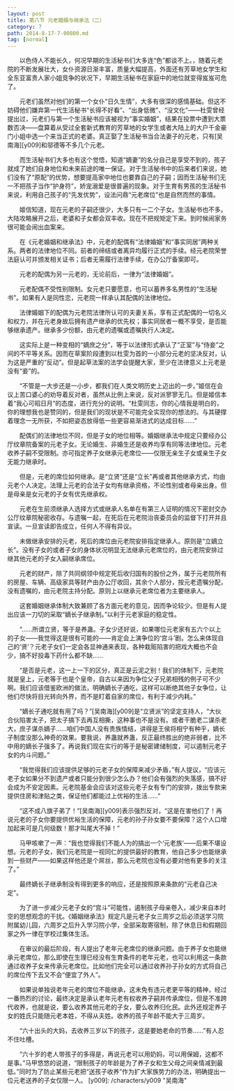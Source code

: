 ```yaml
---
layout: post
title: 第八节 元老婚姻与继承法（二）
category: 7
path: 2014-8-17-7-00800.md
tag: [normal]
---
```


　　以色侍人不能长久，何况早期的生活秘书们大多连“色”都谈不上。，随着元老院的不断发展壮大，女仆资源日渐丰富，质量大幅提高，外面还有芳草地女学生和全东亚富贵人家小姐竞争的状况下，早期生活秘书在家庭中的地位就变得岌岌可危了。

　　元老们虽然对他们的第一个女仆“日久生情”，大多有很深的感情基础。但这不妨碍他们嫌弃第一代生活秘书“长得不好看”、“出身低微”、“没文化”——杜雯曾经提出过，元老们与第一个生活秘书应该被视为“事实婚姻”，结果在投票中遭到大票数否决——盘算着从受过全套新式教育的芳草地的女学生或者大陆上的大户千金豪门小姐中选一个来当正式的老婆。真正娶了生活秘书当合法妻子的元老，只有[吴南海][y009]和邬德等不多几个元老。

　　而生活秘书们大多也有这个觉悟，知道“嫡妻”的名分自己是享受不到的，孩子就成了她们自身地位和未来前途的唯一保证。对于生活秘书中的后来者们来说，她们没有了“原配”的优势，想要提高家中地位也要靠自己的子嗣；因而生活秘书们无一不把孩子当作“护身符”，娇宠溺爱是很普遍的现象。对于生育有男孩的生活秘书来说，利用自己孩子的“先发优势”，设法问鼎“元老席位”也是自然而然的事情。

　　姬信知道，现在元老的子嗣还很少，大多只有一二个子女。生活秘书也不多。大陆攻略展开之后，老婆和子女都会双丰收。现在不把规矩定下来。到时候闹家务很可能会闹出血案来。

　　在《元老婚姻和继承法》中，元老的配偶有“法律婚姻”和“事实同居”两种关系。两者的法律地位不同。前者的缔结或者离异均履行正式的手续。经元老院荣誉法庭认可并颁发相关证书；后者无需履行法律手续，在办公厅备案即可。

　　元老的配偶为另一元老的，无论前后，一律为“法律婚姻”。

　　元老配偶不受性别限制。女元老只要愿意，也可以蓄养多名男性的“生活秘书”。如果有人是同性恋，元老院一样承认其配偶的法律地位。

　　法律婚姻下的配偶为元老院法律所认可的夫妻关系，享有正式配偶的一切名义和权力，并在元老身故后拥有遗产继承的优先权；事实同居者一概不享受，是否能够继承遗产。继承多少份额，由元老的遗嘱或遗嘱执行人决定。

　　这实际上是一种变相的“嫡庶之分”，等于以法律形式承认了“正室”与“侍妾”之间的不平等关系。因而在草案阶段遭到以杜雯为首的一小部分元老的坚决反对，认为这是严重的“反动”。但是起草法案的法学会提醒大家，至少在法律意义上元老是没有“妾”的。

　　“不管是一大步还是一小步，都我们在人类文明历史上迈出的一步。”姬信在会议上苦口婆心的劝导着反对者，虽然从比例上来说，反对派寥寥无几。但是姬信本着“我心可昭日月”的态度，进行充分的说明。“杜雯同志，你的心情我是明白的，你的理想我也是赞同的，但是我们的现状是不可能完全实现你的想法的。与其硬撑着理念一无所获，不如把姿态放得低一些更容易渐进式的达成目标……”

　　配偶们的法律地位不同，但是子女的地位相等。婚姻继承法中规定只要经办公厅纹章院备案的元老子女。无论婚生、非婚生还是收养均享有同等法律地位。元老收养子嗣不受限制。亦可指定养子女继承元老席位——仅限无亲生子女或亲生子女无能力继承时。

　　但是，元老的席位如何继承。是“立贤”还是“立长”再或者其他继承方式，均由元老个人决定。法理上元老的合法子女均有继承资格，不论性别或者母亲出身。但是母亲是女元老的子女有优先继承权。

　　元老在生前须继承人选择方式或继承人名单在有第三人证明的情况下密封交办公厅纹章院秘密收存。与遗嘱一起，在死后在元老院治丧委员会的监督下打开并且宣读。一旦宣读即告成立，任何人不得有异议。

　　未做继承安排的元老，死后的席位由元老院安排指定继承人。原则是“立嫡立长”。没有子女的或者子女的身体状况明显无法继承元老席位的，由元老院安排过继其他元老的子女入嗣继承席位。

　　元老的财产，除了共同纲领中规定死后收归国有的股份之外，属于元老院所有的房屋、车辆、高级家具等财产由办公厅收回，其余个人部分，按元老遗嘱分配，没有遗嘱的，由元老院主持分配。原则上以继承元老席位者为主要继承人。

　　这套婚姻继承体制大致兼顾了各方面元老的意见，因而争论较少。但是有人提出应该一刀切的采取“嫡长子继承制。”以利于元老家庭的稳定性。

　　“……所谓立贤，等于是养蛊。子女少还好说，如果哪位元老家有五六个以上的子女——我觉得这是很有可能的——肯定会上演争位的‘宫斗’剧。怎么来体现自己的‘贤’？元老子女们一定会各显神通来表现，各种栽赃陷害的把戏大概也不会少，搞不好投毒下药什么都不缺……

　　“是否是元老，这一上一下的区分，真正是云泥之别！我们的体制下，元老院就是皇上，元老等于也是个皇帝，自古以来因为争位父子兄弟相残的例子可不少啊。我们应该借鉴欧洲的做法，明确嫡长子通吃，这样可以断绝其他子女争位，让他们尽快将目光转向外界，而不是盯着自家的席位，有利于减少内耗。”

　　“嫡长子通吃就有用了吗？”[吴南海][y009]是“立贤派”的坚定支持人，“大伙合伙陷害太子，把太子搞下去再互相撕，这种事也不是没有。或者干脆老二谋杀老大，庶子谋杀嫡子……咱们中国人没有贵族情结，讲得是王侯将相宁有种乎，嫡长子制度没那么神奇的效果。要我说，养蛊就养蛊，反正最终胜出的绝非弱者，比不中用的嫡长子强多了。再说我们现在实行的等于是秘密建储制度，可以遏制元老子女的内斗问题。”

　　“我觉得我们应该提供足够的元老子女的保障来减少矛盾，”有人提议，“应该元老子女如果分不到遗产或者只能分到很少怎么办？他们会有强烈的失落感，搞不好会成为不安定因素。元老院基金会应该对这些元老子女有专门的安排，拨出专款来提供住房和津贴之类，保证他们都能过上优裕的生活……”

　　“这不成八旗子弟了！”[吴南海][y009]表示强烈反对，“这是在害他们了！再说元老的子女你要提供优裕生活的保障，元老的孙子孙女要不要保障？这个人口增加起来可是几何级数！那才叫尾大不掉！”

　　马甲咳嗽了一声：“我也觉得我们不能人为的搞出一个‘元老族’——后果不堪设想。元老的子女，我们元老院是一视同仁的提供最好的教育，他自己多少也能继承到一些财产——如果这样他还是个屌丝，那么元老院也没有必要对他有更多的关注了。”

　　最终嫡长子继承制没有得到更多的响应，还是按照原来条款的“元老自己决定”。

　　为了进一步减少元老子女的“宫斗”可能性，遏制孩子母亲卷入，减少来自本时空的思想观念的干扰。《婚姻继承法》规定凡是元老子女三周岁之后必须送学习院附属幼儿园，六周岁之后升入学习院小学，全部采取寄宿制，除了休息日和假期回家之外一律在学校过集体生活。

　　在审议的最后阶段，有人提出了老年元老席位的继承问题。由于养子女也能继承元老席位，那么即使在生理已经没有生育条件的老年元老，也可以利用这一条款通过收养子女来传承元老席位。比如他们完全可以通过收养孙子孙女的方式将自己的席位传下去又不会“便宜了外人”。

　　如果说单独说老年元老的席位不能继承，这未免有违元老更平等的精神，经过一番热烈的讨论，最终决定是承认老年元老有权收养子嗣并传承席位，但是不准跨代收养，也就是说，要么收养其他元老的子女，要么收养归化民。此外还规定养子女的姓氏只能随元老本姓，不得从夫姓。收养的孩子年龄不能大于三周岁。

　　“六十出头的大妈，去收养三岁以下的孩子，这是要她老命的节奏……”有人忍不住吐槽。

　　“六十岁的老人带孩子的多得是，再说元老可以用奶妈，可以用保姆，这都不是事。”马甲悠悠的说道，“限制孩子的年龄是为了养子女和生父母之间亲情减到最低。”同时为了防止某些元老把“送孩子收养”作为扩大家族势力的办法，明确提出一位元老送养的子女仅限一人。
[y009]: /characters/y009 "吴南海"

